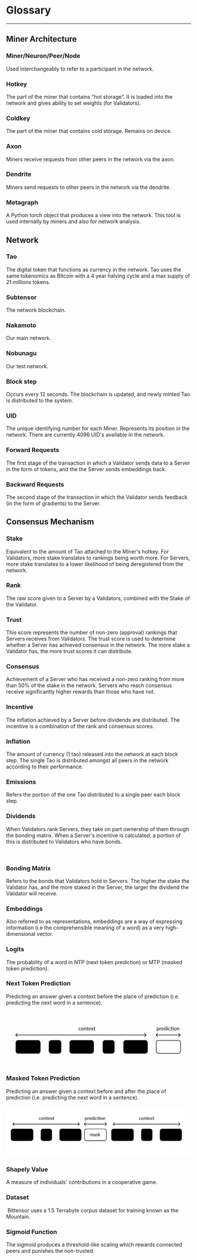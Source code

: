 # Glossary
---
## Miner Architecture 


### Miner/Neuron/Peer/Node

Used interchangeably to refer to a participant in the network. 


### Hotkey

The part of the miner that contains "hot storage". It is loaded into the network and gives ability to set weights (for Validators). 
​

### Coldkey

The part of the miner that contains cold storage. Remains on device.
​

### Axon

Miners receive requests from other peers in the network via the axon.
​

### Dendrite 

Miners send requests to other peers in the network via the dendrite. 
​

### Metagraph

A Python torch object that produces a view into the network. This tool is used internally by miners and also for network analysis. 


## Network 


### Tao 

The digital token that functions as currency in the network. Tao uses the same tokenomics as Bitcoin with a 4 year halving cycle and a max supply of 21 millions tokens.
​

### Subtensor

The network blockchain. 
​

### Nakamoto

Our main network. 
​

### Nobunagu

Our test network. 
​

### Block step

Occurs every 12 seconds. The blockchain is updated, and newly minted Tao is distributed to the system. 
​

### UID

The unique identifying number for each Miner. Represents its position in the network. There are currently 4096 UID's available in the network. 
​

### Forward Requests

The first stage of the transaction in which a Validator sends data to a Server in the form of tokens, and the the Server sends embeddings back. 
​

### Backward Requests

The second stage of the transaction in which the Validator sends feedback (in the form of gradients) to the Server.


## Consensus Mechanism


### Stake

Equivalent to the amount of Tao attached to the Miner's hotkey. For Validators, more stake translates to rankings being worth more. For Servers, more stake translates to a lower likelihood of being deregistered from the network. 
​

### Rank

The raw score given to a Server by a Validators, combined with the Stake of the Validator. 
​

### Trust

This score represents the number of non-zero (approval) rankings that Servers receives from Validators. The trust score is used to determine whether a Server has achieved consensus in the network. The more stake a Validator has, the more trust scores it can distribute. 
​

### Consensus


Achievement of a Server who has received a non-zero ranking from more than 50% of the stake in the network. Servers who reach consensus receive significantly higher rewards than those who have not. 
​

### Incentive

The inflation achieved by a Server before dividends are distributed. The incentive is a combination of the rank and consensus scores. 
​

### Inflation

The amount of currency (1 tao) released into the network at each block step. The single Tao is distributed amongst all peers in the network according to their performance.
​

### Emissions

Refers the portion of the one Tao distributed to a single peer each block step.


### Dividends

When Validators rank Servers, they take on part ownership of them through the bonding matrix. When a Server's incentive is calculated, a portion of this is distributed to Validators who have bonds.

​
### Bonding Matrix

Refers to the bonds that Validators hold in Servers. The higher the stake the Validator has, and the more staked in the Server, the larger the dividend the Validator will receive. 

### Embeddings

Also referred to as representations, embeddings are a way of expressing information (i.e the comprehensible meaning of a word) as a very high-dimensional vector.

### Logits

The probability of a word in NTP (next token prediction) or MTP (masked token prediction).


### Next Token Prediction

Predicting an answer given a context before the place of prediction (i.e. predicting the next word in a sentence).

![logit/tokens](NextTokenPrediction.png)

### Masked Token Prediction

Predicting an answer given a context before and after the place of prediction (i.e. predicting the next word in a sentence).

![logit/tokens](MaskedTokenPrediction.png)

### Shapely Value

A measure of individuals' contributions in a cooperative game.

### Dataset
​
Bittensor uses a 1.5 Terrabyte corpus dataset for training known as the Mountain.

### Sigmoid Function

The sigmoid produces a threshold-like scaling which rewards connected peers and punishes the non-trusted.
​
